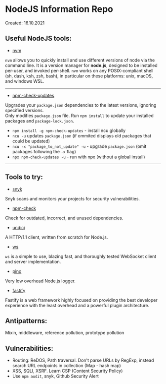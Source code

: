
# NodeJS Information Repo

Created: 16.10.2021

## Useful NodeJS tools:

- [nvm](https://github.com/nvm-sh/nvm#intro)

`nvm` allows you to quickly install and use different versions of node via the command line. It is a version manager for **node.js**, designed to be installed per-user, and invoked per-shell. `nvm` works on any POSIX-compliant shell (sh, dash, ksh, zsh, bash), in particular on these platforms: unix, macOS, and windows WSL.

---
- [npm-check-updates](https://www.npmjs.com/package/npm-check-updates)

Upgrades your `package.json` dependencies to the latest versions, ignoring specified versions.  
Only modifies `package.json` file. Run `npm install` to update your installed packages and `package-lock.json`.  

- `npm install -g npm-check-updates` - install ncu globally
- `ncu -u` updates `package.json` (if ommited displays old packages that could be updated)
- `ncu -x "package_to_not_update" -u` - upgrade `package.json` (omit packages following the `-x` flag)
- `npx npm-check-updates -u` - run with npx (without a global install)

---
## Tools to try:

- [snyk](https://www.npmjs.com/package/snyk)

Snyk scans and monitors your projects for security vulnerabilities.

- [npm-check](https://www.npmjs.com/package/npm-check)  

Check for outdated, incorrect, and unused dependencies.

- [undici](https://www.npmjs.com/package/undici)

A HTTP/1.1 client, written from scratch for Node.js.

- [ws](https://www.npmjs.com/package/ws)

`ws` is a simple to use, blazing fast, and thoroughly tested WebSocket client and server implementation.

- [pino](https://www.npmjs.com/package/pino)

Very low overhead Node.js logger.

- [fastify](https://www.npmjs.com/package/fastify)

 Fastify is a web framework highly focused on providing the best developer experience with the least overhead and a powerful plugin architecture. 
 
 
## Antipatterns:

Mixin, middleware, reference pollution, prototype pollution

## Vulnerabilities:

- Routing: ReDOS, Path traversal. Don't parse URLs by RegExp, instead search URL endpoints in collection (Map - hash map)
- XSS, SQLI, XSRF. Learn CSP (Content Security Policy)
- Use `npm audit`, snyk, Github Security Alert



